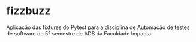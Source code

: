 # fizzbuzz
Aplicação das fixtures do Pytest para a disciplina de Automação de testes de software do 5° semestre de ADS da Faculdade Impacta 
